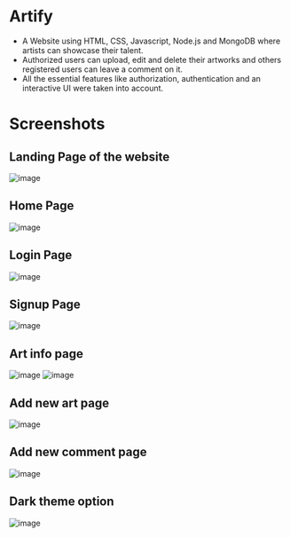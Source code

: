 # Artify
* A Website using HTML, CSS, Javascript, Node.js and MongoDB where artists can showcase their talent.
* Authorized users can upload, edit and delete their artworks and others registered users can leave a comment on it. 
* All the essential features like authorization, authentication and an interactive UI were taken into account.

# Screenshots

## Landing Page of the website
![image](https://user-images.githubusercontent.com/117833809/200844514-df014f43-8d6c-4fb9-a7ee-6ce6e00c0010.png)

## Home Page
![image](https://user-images.githubusercontent.com/117833809/200844733-d7070973-aa73-4711-9445-5ddc31fd27ae.png)

## Login Page
![image](https://user-images.githubusercontent.com/117833809/200844845-c14c96e9-0582-4e0b-9b37-3c2d96379de5.png)

## Signup Page
![image](https://user-images.githubusercontent.com/117833809/200844918-b43ff4c7-ab53-4a31-a8e3-e2962fdb0325.png)

## Art info page
![image](https://user-images.githubusercontent.com/117833809/200845033-f3d2cfa2-e627-4c47-ad52-52729bf10c92.png)
![image](https://user-images.githubusercontent.com/117833809/200845136-0313e952-ad53-486b-80db-6321701ff87b.png)

## Add new art page
![image](https://user-images.githubusercontent.com/117833809/200845440-bea47952-7d24-48bf-9acb-229cafd22c1c.png)

## Add new comment page
![image](https://user-images.githubusercontent.com/117833809/200845536-248092c2-2dfa-44a1-8897-43f8b2dc6337.png)

## Dark theme option
![image](https://user-images.githubusercontent.com/117833809/200845721-1066ba0c-56bb-42c5-8ee1-a945ac538873.png)


